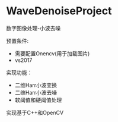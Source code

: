 # WaveDenoiseProject
数字图像处理-小波去噪

预置条件:

* 需要配置Onencv(用于加载图片)
* vs2017

实现功能：
* 二维Harr小波变换
* 二维Harr小波去噪
* 软阈值和硬阈值处理

实现基于C++和OpenCV

